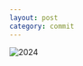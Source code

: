 ```yaml
---
layout: post
category: commit
---
```


![2024](https://khjzzm.github.io/assets/image/wakatime/2024.png)
